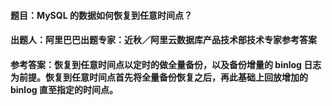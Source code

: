 #### **题目**：MySQL 的数据如何恢复到任意时间点？

#### **出题人**：阿里巴巴出题专家：近秋／阿里云数据库产品技术部技术专家参考答案

#### **参考答案**：恢复到任意时间点以定时的做全量备份，以及备份增量的 binlog 日志为前提。恢复到任意时间点首先将全量备份恢复之后，再此基础上回放增加的 binlog 直至指定的时间点。

